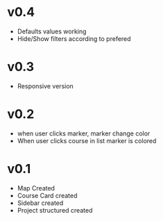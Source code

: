 
# v0.4 
* Defaults values working
* Hide/Show filters according to prefered

# v0.3
* Responsive version

# v0.2
* when user clicks marker, marker change color
* When user clicks course in list marker is colored 

# v0.1
* Map Created
* Course Card created
* Sidebar created
* Project structured created